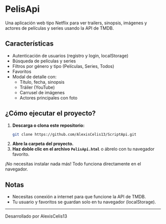 # PelisApi

Una aplicación web tipo Netflix para ver trailers, sinopsis, imágenes y actores de películas y series usando la API de TMDB.

## Características
- Autenticación de usuarios (registro y login, localStorage)
- Búsqueda de películas y series
- Filtros por género y tipo (Películas, Series, Todos)
- Favoritos
- Modal de detalle con:
  - Título, fecha, sinopsis
  - Tráiler (YouTube)
  - Carrusel de imágenes
  - Actores principales con foto

## ¿Cómo ejecutar el proyecto?

1. **Descarga o clona este repositorio:**
   ```sh
   git clone https://github.com/AlexisCelis13/ScriptApi.git
   ```
2. **Abre la carpeta del proyecto.**
3. **Haz doble clic en el archivo `PelisApi.html`** o ábrelo con tu navegador favorito.

¡No necesitas instalar nada más! Todo funciona directamente en el navegador.

## Notas
- Necesitas conexión a internet para que funcione la API de TMDB.
- Tu usuario y favoritos se guardan solo en tu navegador (localStorage).

---

Desarrollado por AlexisCelis13 